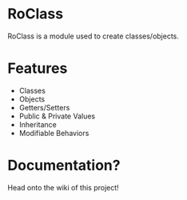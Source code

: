 # RoClass
RoClass is a module used to create classes/objects.

# Features
* Classes
* Objects
* Getters/Setters
* Public & Private Values
* Inheritance
* Modifiable Behaviors


# Documentation?
Head onto the wiki of this project!
